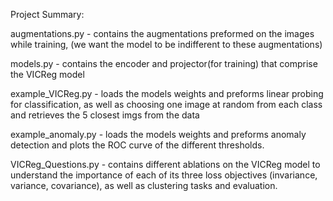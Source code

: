 Project Summary:

augmentations.py - contains the augmentations preformed on the images while training,
                                                            (we want the model to be indifferent to these augmentations)

models.py - contains the encoder and projector(for training) that comprise the VICReg model

example_VICReg.py - loads the models weights and preforms linear probing for classification, as well as choosing one
image at random from each class and retrieves the 5 closest imgs from the data

example_anomaly.py - loads the models weights and preforms anomaly detection and plots the ROC curve of the different
thresholds.

VICReg_Questions.py - contains different ablations on the VICReg model to understand the importance of each of its
three loss objectives (invariance, variance, covariance), as well as clustering tasks and evaluation.
